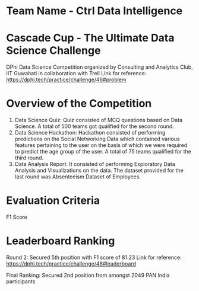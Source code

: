 # Team Name - Ctrl Data Intelligence

# Cascade Cup - The Ultimate Data Science Challenge

DPhi Data Science Competition organized by Consulting and Analytics Club, IIT Guwahati in collaboration with Trell
Link for reference: https://dphi.tech/practice/challenge/46#problem

# Overview of the Competition

1) Data Science Quiz: Quiz consisted of MCQ questions based on Data Science. A total of 500 teams got qualified for the second round.
2) Data Science Hackathon: Hackathon consisted of performing predictions on the Social Networking Data which contained various features pertaining to the user on the basis of which we were required to predict the age group of the user. A total of 75 teams qualified for the third round.
3) Data Analysis Report: It consisted of performing Exploratory Data Analysis and Visualizations on the data. The dataset provided for the last round was Absenteeism Dataset of Employees.

# Evaluation Criteria

F1 Score

# Leaderboard Ranking  

Round 2: Secured 5th position with F1 score of 81.23
Link for reference: https://dphi.tech/practice/challenge/46#leaderboard

Final Ranking: Secured 2nd position from amongst 2049 PAN India participants
